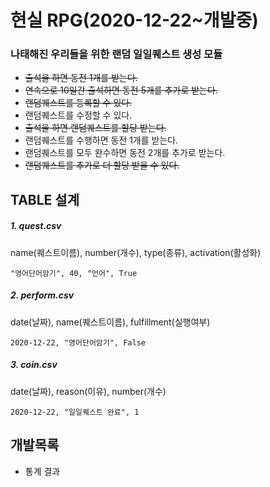 # 현실 RPG(2020-12-22~개발중)

### 나태해진 우리들을 위한 랜덤 일일퀘스트 생성 모듈

 - ~~출석을 하면 동전 1개를 받는다.~~
 - ~~연속으로 10일간 출석하면 동전 5개를 추가로 받는다.~~
 - ~~랜덤퀘스트를 등록할 수 있다.~~
 - 랜덤퀘스트를 수정할 수 있다.
 - ~~출석을 하면 랜덤퀘스트를 할당 받는다.~~
 - 랜덤퀘스트를 수행하면 동전 1개를 받는다.
 - 랜덤퀘스트를 모두 완수하면 동전 2개를 추가로 받는다.
 - ~~랜덤퀘스트를 추가로 더 할당 받을 수 있다.~~

## TABLE 설계
##### 1. quest.csv
name(퀘스트이름), number(개수), type(종류), activation(활성화)
```
"영어단어암기", 40, "언어", True
```
##### 2. perform.csv
date(날짜), name(퀘스트이름), fulfillment(실행여부)
```
2020-12-22, "영어단어암기", False
```
##### 3. coin.csv
date(날짜), reason(이유), number(개수)
```
2020-12-22, "일일퀘스트 완료", 1
```
## 개발목록
 - 통계 결과
